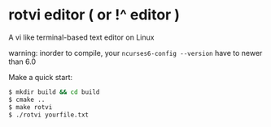 # rotvi editor ( or !^ editor )
A vi like terminal-based text editor on Linux

warning: inorder to compile, your `ncurses6-config --version` have to newer than 6.0

Make a quick start: 
```bash
$ mkdir build && cd build 
$ cmake ..
$ make rotvi
$ ./rotvi yourfile.txt
```
